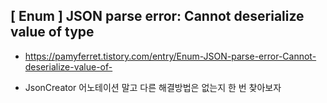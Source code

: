 ## [ Enum ] JSON parse error: Cannot deserialize value of type
- https://pamyferret.tistory.com/entry/Enum-JSON-parse-error-Cannot-deserialize-value-of-
+ JsonCreator 어노테이션 말고 다른 해결방법은 없는지 한 번 찾아보자
